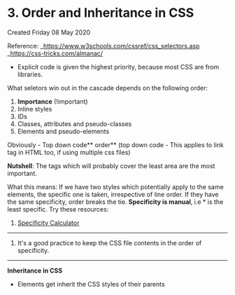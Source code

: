 # 3. Order and Inheritance in CSS
Created Friday 08 May 2020

Reference:
_<https://www.w3schools.com/cssref/css_selectors.asp>
_<https://css-tricks.com/almanac/>

- Explicit code is given the highest priority, because most CSS are from libraries.

What seletors win out in the cascade depends on the following order:
1. **Importance** (!important)
2. Inline styles
3. IDs
4. Classes, attributes and pseudo-classes
5. Elements and pseudo-elements

Obviously - Top down code** order** (top down code - This applies to link tag in HTML too, if using multiple css files)

**Nutshell**: The tags which will probably cover the least area are the most important.

What this means: If we have two styles which potentially apply to the same elements, the specific one is taken, irrespective of line order. If they have the same specificity, order breaks the tie. **Specificity is manual**, i.e \* is the least specific.
Try these resources:
1. [Specificity ](https://specificity.keegan.st/)[Calculator](https://specificity.keegan.st/)

---

1. It's a good practice to keep the CSS file contents in the order of specificity.

---

**Inheritance in CSS**

- Elements get inherit the CSS styles of their parents
